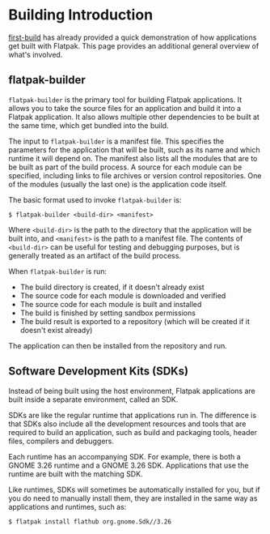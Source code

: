 # Building Introduction

[first-build](../getting-started/first-build) has already provided a quick
demonstration of how applications get built with Flatpak. This page
provides an additional general overview of what's involved.

## flatpak-builder

`flatpak-builder` is the primary tool for building Flatpak applications.
It allows you to take the source files for an application and build it
into a Flatpak application. It also allows multiple other dependencies
to be built at the same time, which get bundled into the build.

The input to `flatpak-builder` is a manifest file. This specifies the
parameters for the application that will be built, such as its name and
which runtime it will depend on. The manifest also lists all the modules
that are to be built as part of the build process. A source for each
module can be specified, including links to file archives or version
control repositories. One of the modules (usually the last one) is the
application code itself.

The basic format used to invoke `flatpak-builder` is:

    $ flatpak-builder <build-dir> <manifest>

Where `<build-dir>` is the path to the directory that the application
will be built into, and `<manifest>` is the path to a manifest file. The
contents of `<build-dir>` can be useful for testing and debugging
purposes, but is generally treated as an artifact of the build process.

When `flatpak-builder` is run:

- The build directory is created, if it doesn't already exist
- The source code for each module is downloaded and verified
- The source code for each module is built and installed
- The build is finished by setting sandbox permissions
- The build result is exported to a repository (which will be created
  if it doesn't exist already)

The application can then be installed from the repository and run.

## Software Development Kits (SDKs)

Instead of being built using the host environment, Flatpak applications
are built inside a separate environment, called an SDK.

SDKs are like the regular runtime that applications run in. The
difference is that SDKs also include all the development resources and
tools that are required to build an application, such as build and
packaging tools, header files, compilers and debuggers.

Each runtime has an accompanying SDK. For example, there is both a GNOME
3.26 runtime and a GNOME 3.26 SDK. Applications that use the runtime are
built with the matching SDK.

Like runtimes, SDKs will sometimes be automatically installed for you,
but if you do need to manually install them, they are installed in the
same way as applications and runtimes, such as:

    $ flatpak install flathub org.gnome.Sdk//3.26
